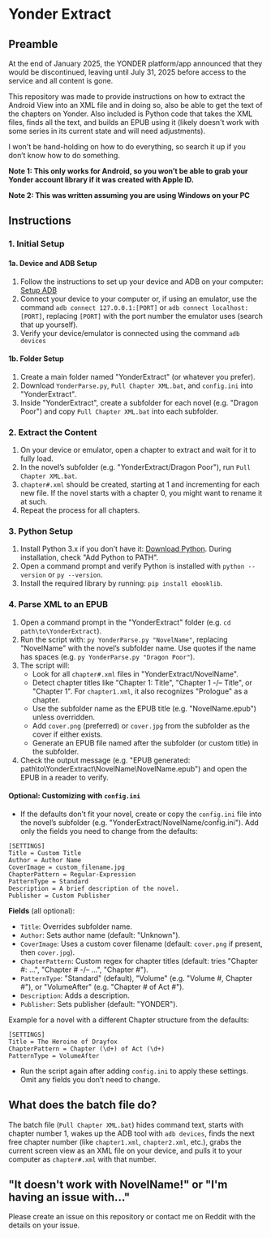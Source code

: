 # Yonder Extract
## Preamble
At the end of January 2025, the YONDER platform/app announced that they would be discontinued, leaving until July 31, 2025 before access to the service and all content is gone. 

This repository was made to provide instructions on how to extract the Android View into an XML file and in doing so, also be able to get the text of the chapters on Yonder. 
Also included is Python code that takes the XML files, finds all the text, and builds an EPUB using it (likely doesn't work with some series in its current state and will need adjustments). 

I won't be hand-holding on how to do everything, so search it up if you don’t know how to do something.

**Note 1: This only works for Android, so you won’t be able to grab your Yonder account library if it was created with Apple ID.**

**Note 2: This was written assuming you are using Windows on your PC**

## Instructions

### 1. Initial Setup

#### 1a. Device and ADB Setup
1. Follow the instructions to set up your device and ADB on your computer: [Setup ADB](https://www.xda-developers.com/install-adb-windows-macos-linux/)
2. Connect your device to your computer or, if using an emulator, use the command `adb connect 127.0.0.1:[PORT]` or `adb connect localhost:[PORT]`, replacing `[PORT]` with the port number the emulator uses (search that up yourself).
3. Verify your device/emulator is connected using the command `adb devices`

#### 1b. Folder Setup
1. Create a main folder named "YonderExtract" (or whatever you prefer).
2. Download `YonderParse.py`,  `Pull Chapter XML.bat`, and `config.ini` into "YonderExtract".
3. Inside "YonderExtract", create a subfolder for each novel (e.g. "Dragon Poor") and copy `Pull Chapter XML.bat` into each subfolder.

### 2. Extract the Content
1. On your device or emulator, open a chapter to extract and wait for it to fully load.
2. In the novel’s subfolder (e.g. "YonderExtract/Dragon Poor"), run `Pull Chapter XML.bat`.
3. `chapter#.xml` should be created, starting at 1 and incrementing for each new file. If the novel starts with a chapter 0, you might want to rename it at such.
4. Repeat the process for all chapters.

### 3. Python Setup
1. Install Python 3.x if you don’t have it: [Download Python](https://www.python.org/downloads/). During installation, check "Add Python to PATH".
2. Open a command prompt and verify Python is installed with `python --version` or `py --version`.
3. Install the required library by running: `pip install ebooklib`.

### 4. Parse XML to an EPUB
1. Open a command prompt in the "YonderExtract" folder (e.g. `cd path\to\YonderExtract`).
2. Run the script with: `py YonderParse.py "NovelName"`, replacing "NovelName" with the novel’s subfolder name. Use quotes if the name has spaces (e.g. `py YonderParse.py "Dragon Poor"`).
3. The script will:
   - Look for all `chapter#.xml` files in "YonderExtract/NovelName".
   - Detect chapter titles like "Chapter 1: Title", "Chapter 1 -/– Title", or "Chapter 1". For `chapter1.xml`, it also recognizes "Prologue" as a chapter.
   - Use the subfolder name as the EPUB title (e.g. "NovelName.epub") unless overridden.
   - Add `cover.png` (preferred) or `cover.jpg` from the subfolder as the cover if either exists.
   - Generate an EPUB file named after the subfolder (or custom title) in the subfolder.
4. Check the output message (e.g. "EPUB generated: path\to\YonderExtract\NovelName\NovelName.epub") and open the EPUB in a reader to verify.

#### Optional: Customizing with `config.ini`
- If the defaults don’t fit your novel, create or copy the `config.ini` file into the novel’s subfolder (e.g. "YonderExtract/NovelName/config.ini"). Add only the fields you need to change from the defaults:
```
[SETTINGS]
Title = Custom Title
Author = Author Name
CoverImage = custom_filename.jpg
ChapterPattern = Regular-Expression
PatternType = Standard
Description = A brief description of the novel.
Publisher = Custom Publisher
```
**Fields** (all optional):
- `Title`: Overrides subfolder name.
- `Author`: Sets author name (default: "Unknown").
- `CoverImage`: Uses a custom cover filename (default: `cover.png` if present, then `cover.jpg`).
- `ChapterPattern`: Custom regex for chapter titles (default: tries "Chapter #: ...", "Chapter # -/– ...", "Chapter #").
- `PatternType`: "Standard" (default), "Volume" (e.g. "Volume #, Chapter #"), or "VolumeAfter" (e.g. "Chapter # of Act #").
- `Description`: Adds a description.
- `Publisher`: Sets publisher (default: "YONDER").

Example for a novel with a different Chapter structure from the defaults:
```
[SETTINGS]
Title = The Heroine of Drayfox
ChapterPattern = Chapter (\d+) of Act (\d+)
PatternType = VolumeAfter
```
- Run the script again after adding `config.ini` to apply these settings. Omit any fields you don’t need to change.

## What does the batch file do?
The batch file (`Pull Chapter XML.bat`) hides command text, starts with chapter number 1, wakes up the ADB tool with `adb devices`, finds the next free chapter number (like `chapter1.xml`, `chapter2.xml`, etc.), grabs the current screen view as an XML file on your device, and pulls it to your computer as `chapter#.xml` with that number.

## "It doesn't work with NovelName!" or "I'm having an issue with..."
Please create an issue on this repository or contact me on Reddit with the details on your issue.